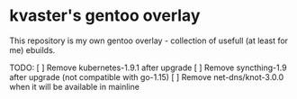 # kvaster's gentoo overlay

This repository is my own gentoo overlay - collection of usefull (at least for me) ebuilds.

TODO:
[ ] Remove kubernetes-1.9.1 after upgrade
[ ] Remove syncthing-1.9 after upgrade (not compatible with go-1.15)
[ ] Remove net-dns/knot-3.0.0 when it will be available in mainline

